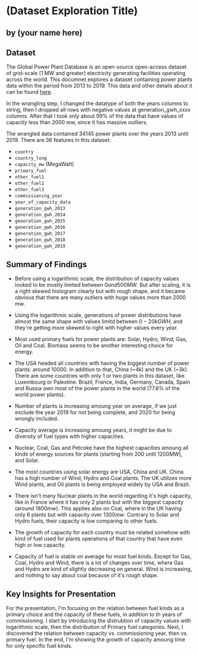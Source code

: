 # (Dataset Exploration Title)
## by (your name here)


## Dataset

The Global Power Plant Database is an open-source open-access dataset of grid-scale (1 MW and greater) electricity generating facilities operating across the world. This documnet explores a dataset containing power plants data within the period from 2013 to 2019.
This data and other details about it can be found [here](https://datasets.wri.org/dataset/globalpowerplantdatabase).

In the wrangling step, I changed the datatype of both the years columns to string, then I dropped all rows with negative values at generation_gwh_xxxx columns. After that I took only about 99% of the data that have values of capacity less than 2000 mw, since it has massive outliers. 

The wrangled data contained 34145 power plants over the years 2013 until 2019. There are 36 features in this dataset:
- `country` 
- `country_long` 
- `capacity_mw` (MegaWatt) 
- `primary_fuel` 
- `other_fuel1`
- `other_fuel2`
- `other_fuel3`
- `commissioning_year` 
- `year_of_capacity_data` 
- `generation_gwh_2013` 
- `generation_gwh_2014` 
- `generation_gwh_2015` 
- `generation_gwh_2016`
- `generation_gwh_2017` 
- `generation_gwh_2018` 
- `generation_gwh_2019` 

## Summary of Findings

- Before using a logarithmic scale, the distribution of capacity values looked to be mostly limited between $0 and 500 MW$. But after scaling, it is a right skewed histogram clearly but with rough shape, and it became obvious that there are many outliers with huge values more than 2000 mw.

- Using the logarithmic scale, generations of power distributions have almost the same shape with values limitd between $0-20k GWH$, and they're getting more skewed to right with higher values every year.

- Most used primary fuels for power plants are: Solar, Hydro, Wind, Gas, Oil and Coal. Biomass seems to be another interesting choice for energy.

- The USA headed all countries with having the biggest number of power plants: around 10000. In addition to that, China (~4k) and the UK (~3k). There are some countries with only 1 or two plants in this dataset, like Luxembourg or Palestine. Brazil, France, India, Germany, Canada, Spain and Russia own most of the power plants in the world ($77.6$% of the world power plants).

- Number of plants is increasing amoung year on average, if we just exclude the year 2019 for not being complete, and 2020 for being wrongly included.

- Capacity average is increasing amoung years, it might be due to diversity of fuel types with higher capacities.

- Nuclear, Coal, Gas and Petcoke have the highest capacities amoung all kinds of energy sources for plants (starting from $200$ until $1200 MW$), and Solar.

- The most countries using solar energy are USA, China and UK. China has a high number of Wind, Hydro and Coal plants. The UK utilizes more Wind plants, and Oil plants is being employed widely by USA and Brazil.

- There isn't many Nuclear plants in the world regarding it's high capacity, like in France where it has only 2 plants but with the biggest capacity (around $1800 mw$). This applies also on Coal, where in the UK having only 6 plants but with capacity over $1300 mw$. Contrary to Solar and Hydro fuels, their capacity is low comparing to other fuels.

- The growth of capacity for each country must be related somehow with kind of fuel used for plants operations of that country that have even high or low capacity.

- Capacity of fuel is stable on average for most fuel kinds. Except for Gas, Coal, Hydro and Wind, there is a lot of changes over time, where Gas and Hydro are kind of slightly decreasing on general. Wind is increasing, and nothing to say about coal because of it's rough shape.

## Key Insights for Presentation

For the presentation, I'm focusing on the relation between fuel kinds as a primary choice and the capacity of these fuels, in addition to th years of commissioning. I start by introducing the distrubtion of capacity values with logarithmic scale, then the distribution of Primary fuel categories. 
Next, I discovered the relation between capacity vs. commissioning year, then vs. primary fuel.
In the end, I'm showing the growth of capacity amoung time for only specific fuel kinds.